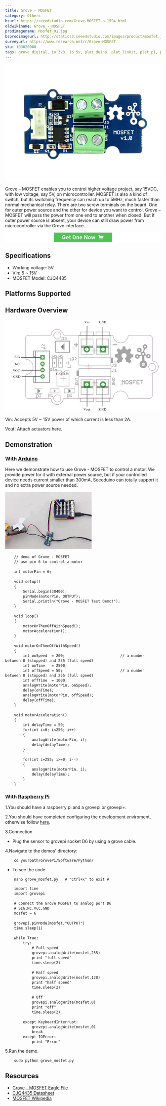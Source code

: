 ```yaml
---
title: Grove - MOSFET
category: Others
bzurl: https://seeedstudio.com/Grove-MOSFET-p-1594.html
oldwikiname: Grove_-_MOSFET
prodimagename: Mosfet_01.jpg
bzprodimageurl: http://statics3.seeedstudio.com/images/product/mosfet.jpg
surveyurl: https://www.research.net/r/Grove-MOSFET
sku: 103020008
tags: grove_digital, io_3v3, io_5v, plat_duino, plat_linkit, plat_pi, plat_bbg
---
```


![](https://raw.githubusercontent.com/SeeedDocument/Grove-MOSFET/master/img/Mosfet_01.jpg)

Grove – MOSFET enables you to control higher voltage project, say 15VDC, with low voltage, say 5V, on microcontroller. MOSFET is also a kind of switch, but its switching frequency can reach up to 5MHz, much faster than normal mechanical relay. There are two screw terminals on the board. One for outer power source and the other for device you want to control. Grove – MOSFET will pass the power from one end to another when closed. But if outer power source is absent, your device can still draw power from microcontroller via the Grove interface.

[![](https://raw.githubusercontent.com/SeeedDocument/common/master/Get_One_Now_Banner.png)](http://www.seeedstudio.com/Grove-MOSFET-p-1594.html)

Specifications
-------------

- Working voltage: 5V
- Vin: 5 ~ 15V
- MOSFET Model: CJQ4435

Platforms Supported
-------------------

Hardware Overview
-----------------

![](https://raw.githubusercontent.com/SeeedDocument/Grove-MOSFET/master/img/MOSFET_Interface_Function.jpg)

Vin: Accepts 5V ~ 15V power of which current is less than 2A.

Vout: Attach actuators here.

Demonstration
-------------

### With [Arduino](/Arduino "Arduino")

Here we demonstrate how to use Grove - MOSFET to control a motor. We provide power for it with external power source, but if your controlled device needs current smaller than 300mA, Seeeduino can totally support it and no extra power source needed.

![](https://raw.githubusercontent.com/SeeedDocument/Grove-MOSFET/master/img/Static_image.gif)

```
    // demo of Grove - MOSFET
    // use pin 6 to control a motor

    int motorPin = 6;

    void setup()
    {
        Serial.begin(38400);
        pinMode(motorPin, OUTPUT);
        Serial.println("Grove - MOSFET Test Demo!");
    }

    void loop()
    {
        motorOnThenOffWithSpeed();
        motorAcceleration();
    }

    void motorOnThenOffWithSpeed()
    {
        int onSpeed  = 200;                         // a number between 0 (stopped) and 255 (full speed)
        int onTime   = 2500;
        int offSpeed = 50;                          // a number between 0 (stopped) and 255 (full speed)
        int offTime  = 1000;
        analogWrite(motorPin, onSpeed);
        delay(onTime);
        analogWrite(motorPin, offSpeed);
        delay(offTime);
    }

    void motorAcceleration()
    {
        int delayTime = 50;
        for(int i=0; i<256; i++)
        {
            analogWrite(motorPin, i);
            delay(delayTime);
        }

        for(int i=255; i>=0; i--)
        {
            analogWrite(motorPin, i);
            delay(delayTime);
        }
    }
```

### With [Raspberry Pi](/GrovePiPlus "GrovePi+")

1.You should have a raspberry pi and a grovepi or grovepi+.

2.You should have completed configuring the development enviroment, otherwise follow [here](/GrovePiPlus#Introducing_the_GrovePi.2B).

3.Connection

-   Plug the sensor to grovepi socket D6 by using a grove cable.

4.Navigate to the demos' directory:
```
    cd yourpath/GrovePi/Software/Python/
```
-   To see the code
```
    nano grove_mosfet.py   # "Ctrl+x" to exit #
```
```
    import time
    import grovepi

    # Connect the Grove MOSFET to analog port D6
    # SIG,NC,VCC,GND
    mosfet = 6

    grovepi.pinMode(mosfet,"OUTPUT")
    time.sleep(1)

    while True:
        try:
            # Full speed
            grovepi.analogWrite(mosfet,255)
            print "full speed"
            time.sleep(2)

            # Half speed
            grovepi.analogWrite(mosfet,128)
            print "half speed"
            time.sleep(2)

            # Off
            grovepi.analogWrite(mosfet,0)
            print "off"
            time.sleep(2)

        except KeyboardInterrupt:
            grovepi.analogWrite(mosfet,0)
            break
        except IOError:
            print "Error"
```

5.Run the demo.
```
    sudo python grove_mosfet.py
```

Resources
---------

- [Grove - MOSFET Eagle File](https://raw.githubusercontent.com/SeeedDocument/Grove-MOSFET/master/res/Grove-MOSFET_Eagle_File.zip)
- [CJQ4435 Datasheet](https://raw.githubusercontent.com/SeeedDocument/Grove-MOSFET/master/res/CJQ4435.pdf)
- [MOSFET Wikipedia](http://en.wikipedia.org/wiki/MOSFET)

<!-- This Markdown file was created from http://www.seeedstudio.com/wiki/Grove_-_MOSFET -->
